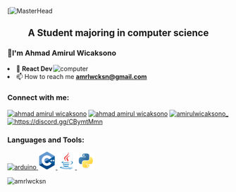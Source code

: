 [![MasterHead](https://blogger.googleusercontent.com/img/b/R29vZ2xl/AVvXsEj5B6oigEpgr0xLn-lHBvZJ5W4mSHL6GRiRpJq8tBhnvZziOdFaLITBc-1R1dIndEDzwt9-mMLqync4RspmSaO8pF4BtJfeaEavClJg7uxSFYjU5Bsr3T3Y4k0GuSEedZsMv5C13GxqqvRIfHJWPajOYaUjRQZrFgIycONkUAHrOOF-ZoP9AFQcaVkI9ws/s16000/Desain%20tanpa%20judul%20(1).png)
<h2 align="center">A Student majoring in computer science</h2>
<h3 align="left">👋I'm Ahmad Amirul Wicaksono</h3>
<img align="right" alt="computer" width="400" src="https://blogger.googleusercontent.com/img/b/R29vZ2xl/AVvXsEjlWfi1hLP531MCgDwiWSOr-3NRiN2QcCaE-slq0v8jEAd0ecJWSTon-ls2Zbt72wHHI1TRpXM45Kwq9leuQ9xl40UzEOCeE0bbpAclL4JSygfhWOkmGJGU5JllFn0xAbbyJ8rFhtQQcs9_9nWs6xRlj23bpIdx6AMPvhUDjQLgJAPJEO24QZnsq-jygyU/s320/Desain%20tanpa%20judul.png"

- 🌱 **React Dev**
- 📫 How to reach me **amrlwcksn@gmail.com**

<h3 align="left">Connect with me:</h3>
<p align="left">
<a href="https://linkedin.com/in/ahmad amirul wicaksono" target="blank"><img align="center" src="https://raw.githubusercontent.com/rahuldkjain/github-profile-readme-generator/master/src/images/icons/Social/linked-in-alt.svg" alt="ahmad amirul wicaksono" height="30" width="40" /></a>
<a href="https://fb.com/ahmad amirul wicaksono" target="blank"><img align="center" src="https://raw.githubusercontent.com/rahuldkjain/github-profile-readme-generator/master/src/images/icons/Social/facebook.svg" alt="ahmad amirul wicaksono" height="30" width="40" /></a>
<a href="https://instagram.com/amirulwicaksono_" target="blank"><img align="center" src="https://raw.githubusercontent.com/rahuldkjain/github-profile-readme-generator/master/src/images/icons/Social/instagram.svg" alt="amirulwicaksono_" height="30" width="40" /></a>
<a href="https://discord.gg/https://discord.gg/CBymtMmn" target="blank"><img align="center" src="https://raw.githubusercontent.com/rahuldkjain/github-profile-readme-generator/master/src/images/icons/Social/discord.svg" alt="https://discord.gg/CBymtMmn" height="30" width="40" /></a>
</p>

<h3 align="left">Languages and Tools:</h3>
<p align="left"> <a href="https://www.arduino.cc/" target="_blank" rel="noreferrer"> <img src="https://cdn.worldvectorlogo.com/logos/arduino-1.svg" alt="arduino" width="40" height="40"/> </a> <a href="https://www.w3schools.com/cpp/" target="_blank" rel="noreferrer"> <img src="https://raw.githubusercontent.com/devicons/devicon/master/icons/cplusplus/cplusplus-original.svg" alt="cplusplus" width="40" height="40"/> </a> <a href="https://www.java.com" target="_blank" rel="noreferrer"> <img src="https://raw.githubusercontent.com/devicons/devicon/master/icons/java/java-original.svg" alt="java" width="40" height="40"/> </a> <a href="https://www.python.org" target="_blank" rel="noreferrer"> <img src="https://raw.githubusercontent.com/devicons/devicon/master/icons/python/python-original.svg" alt="python" width="40" height="40"/> </a> </p>

<p><img align="center" src="https://github-readme-stats.vercel.app/api/top-langs?username=amrlwcksn&show_icons=true&locale=en&layout=compact" alt="amrlwcksn" /></p>

<!---
Amrlwcksn/Amrlwcksn is a ✨ special ✨ repository because its `README.md` (this file) appears on your GitHub profile.
You can click the Preview link to take a look at your changes.
--->
